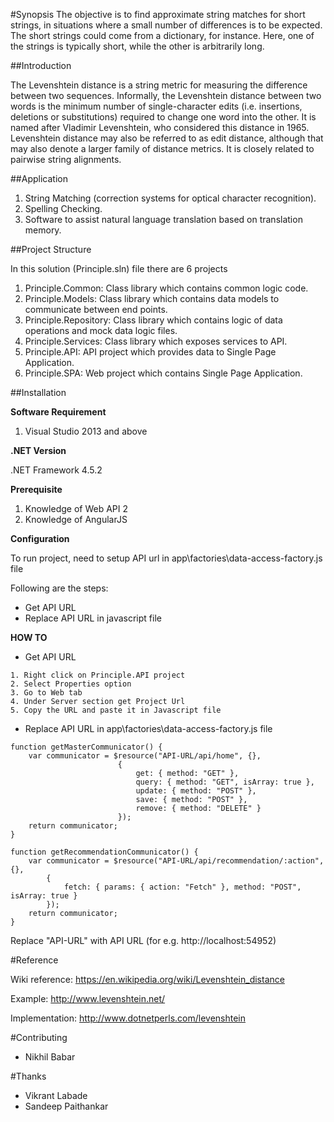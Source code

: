 #Synopsis
The objective is to find approximate string matches for short strings, in situations where a small number of differences is to be expected. The short strings could come from a dictionary, for instance. Here, one of the strings is typically short, while the other is arbitrarily long.

##Introduction

The Levenshtein distance is a string metric for measuring the difference between two sequences. Informally, the Levenshtein distance between two words is the minimum number of single-character edits (i.e. insertions, deletions or substitutions) required to change one word into the other. It is named after Vladimir Levenshtein, who considered this distance in 1965. 
Levenshtein distance may also be referred to as edit distance, although that may also denote a larger family of distance metrics. It is closely related to pairwise string alignments.

##Application
1.	String Matching (correction systems for optical character recognition).
2.	Spelling Checking.
3.	Software to assist natural language translation based on translation memory.

##Project Structure

In this solution (Principle.sln) file there are 6 projects

1. Principle.Common: Class library which contains common logic code.
2. Principle.Models: Class library which contains data models to communicate between end points.
3. Principle.Repository: Class library which contains logic of data operations and mock data logic files.
4. Principle.Services: Class library which exposes services to API.
5. Principle.API: API project which provides data to Single Page Application.
6. Principle.SPA: Web project which contains Single Page Application.

##Installation

**Software Requirement**

1. Visual Studio 2013 and above

**.NET Version**

.NET Framework 4.5.2

**Prerequisite**

1. Knowledge of Web API 2 
2. Knowledge of AngularJS

**Configuration**

To run project, need to setup API url in app\factories\data-access-factory.js file

Following are the steps:
* Get API URL
* Replace API URL in javascript file

**HOW TO**

* Get API URL

```
1. Right click on Principle.API project 
2. Select Properties option
3. Go to Web tab
4. Under Server section get Project Url
5. Copy the URL and paste it in Javascript file
```

* Replace API URL in app\factories\data-access-factory.js file

```
function getMasterCommunicator() {
    var communicator = $resource("API-URL/api/home", {},
                        {
                            get: { method: "GET" },
                            query: { method: "GET", isArray: true },
                            update: { method: "POST" },
                            save: { method: "POST" },
                            remove: { method: "DELETE" }
                        });
    return communicator;
}

function getRecommendationCommunicator() {
    var communicator = $resource("API-URL/api/recommendation/:action", {},
        {
            fetch: { params: { action: "Fetch" }, method: "POST", isArray: true }
        });
    return communicator;
}
```
Replace "API-URL" with API URL (for e.g. http://localhost:54952)

#Reference

Wiki reference:
https://en.wikipedia.org/wiki/Levenshtein_distance

Example:
http://www.levenshtein.net/

Implementation:
http://www.dotnetperls.com/levenshtein


#Contributing

* Nikhil Babar

#Thanks

* Vikrant Labade
* Sandeep Paithankar
